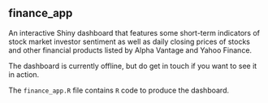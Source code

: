 ## finance_app

An interactive Shiny dashboard that features some short-term indicators of stock market investor sentiment as well as
daily closing prices of stocks and other financial products listed by Alpha Vantage and Yahoo Finance.

The dashboard is currently offline, but do get in touch if you want to see it in action.

The `finance_app.R` file contains `R` code to produce the dashboard.
